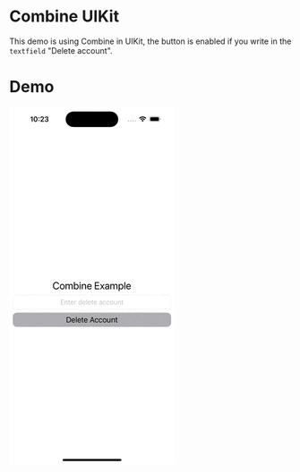 # Combine UIKit
This demo is using Combine in UIKit, the button is enabled if you write in the ```textfield``` "Delete account".

# Demo

![](https://github.com/bichoec/Combine_UIKit/blob/main/media/demo.gif)
